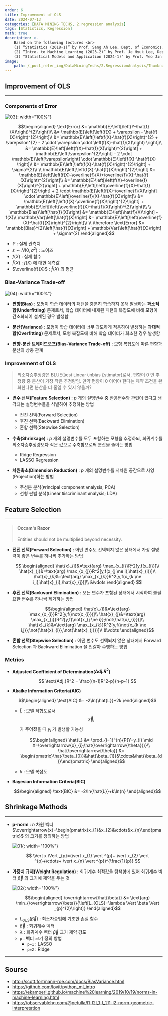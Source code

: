 ```yaml
---
order: 6
title: Improvement of OLS
date: 2024-07-13
categories: [DATA MINING TECHS, 2.regression analysis]
tags: [Statistics, Regression]
math: true
description: >-
    Based on the following lectures <br>
    (1) “Statistics (2018-1)” by Prof. Sang Ah Lee, Dept. of Economics, College of Economics & Commerce, Kookmin Univ. <br>
    (2) “Intro. to Machine Learning (2023-2)” by Prof. Je Hyuk Lee, Dept. of Data Science, The Grad. School, Kookmin Univ. <br>
    (3) "Statistical Models and Application (2024-1)" by Prof. Yeo Jin Chung, Dept. of Data Science, The Grad. School, Kookmin Univ.
image:
    path: /_post_refer_img/DataMiningTechs/2.RegressionAnalysis/Thumbnail.jpg
---
```


## Improvement of OLS
-----

### Components of Error

![03](/_post_refer_img/DataMiningTechs/2.RegressionAnalysis/06-03.png){: width="100%"}

$$\begin{aligned}
\text{Error}
&= \mathbb{E}\left[\left(Y-\hat{f}(X)\right)^{2}\right]\\
&= \mathbb{E}\left[\left(f(X) + \varepsilon - \hat{f}(X)\right)^{2}\right]\\
&= \mathbb{E}\left[\left(f(X)-\hat{f}(X)\right)^{2} + \varepsilon^{2} - 2 \cdot \varepsilon \cdot \left(f(X)-\hat{f}(X)\right) \right]\\
&= \mathbb{E}\left[\left(f(X)-\hat{f}(X)\right)^{2}\right] + \mathbb{E}\left[\varepsilon^{2}\right] - 2 \cdot \mathbb{E}\left[\varepsilon\right] \cdot \mathbb{E}\left[f(X)-\hat{f}(X) \right]\\
&= \mathbb{E}\left[\left(f(X)-\hat{f}(X)\right)^{2}\right] + \sigma^{2}\\
\\
\mathbb{E}\left[\left(f(X)-\hat{f}(X)\right)^{2}\right]
&= \mathbb{E}\left[\left(f(X)-\overline{f}(X)+\overline{f}(X)-\hat{f}(X)\right)^{2}\right]\\
&= \mathbb{E}\left[\left(f(X)-\overline{f}(X)\right)^{2}\right] + \mathbb{E}\left[\left(\overline{f}(X)-\hat{f}(X)\right)^{2}\right] + 2 \cdot \mathbb{E}\left[f(X)-\overline{f}(X)\right] \cdot \mathbb{E}\left[\overline{f}(X)-\hat{f}(X)\right]\\
&= \mathbb{E}\left[\left(f(X)-\overline{f}(X)\right)^{2}\right] + \mathbb{E}\left[\left(\overline{f}(X)-\hat{f}(X)\right)^{2}\right]\\
\\
\mathbb{Bias}\left[\hat{f}(X)\right]
&= \mathbb{E}\left[\hat{f}(X)\right] - f(X)\\
\mathbb{Var}\left[\hat{f}(X)\right]
&= \mathbb{E}\left[\left(\overline{f}(X)-\hat{f}(X)\right)^{2}\right]\\
\\
\therefore \text{Error}
&= \mathbb{Bias}^{2}\left[\hat{f}(X)\right] + \mathbb{Var}\left[\hat{f}(X)\right] + \sigma^{2}
\end{aligned}$$

- $Y$ : 실제 관측치
- $\varepsilon \sim N(0, \sigma^2)$ : 노이즈
- $f(X)$ : 실제 함수
- $\hat{f}(X)$ : $f(X)$ 에 대한 예측값
- $\overline{f}(X)$ : $\hat{f}(X)$ 의 평균

### Bias-Variance Trade-off

![04](/_post_refer_img/DataMiningTechs/2.RegressionAnalysis/06-04.png){: width="100%"}

- **편향(Bias)** : 모형이 학습 데이터의 패턴을 충분히 학습하지 못해 발생하는 **과소적합(Underfitting)** 문제로서, 학습 데이터에 내재된 패턴의 복잡도에 비해 모형이 간소화되어 설계된 경우 발생함

- **분산(Variance)** : 모형이 학습 데이터에 너무 과도하게 적응하여 발생하는 **과대적합(Overfitting)** 문제로서, 모형 복잡도에 비해 학습 데이터가 희소한 경우 발생함

- **편향-분산 트레이드오프(Bias-Variance Trade-off)** : 모형 복잡도에 따른 편향과 분산의 상충 관계

### Improvement of OLS

> 최소자승추정량은 BLUE(`B`est `L`inear `U`nbias `E`stimator)로서, 편향이 $0$ 인 추정량 중 분산이 가장 작은 추정량임. 만약 편향이 $0$ 이어야 한다는 제약 조건을 완화한다면 분산을 더 줄일 수 있지 않을까?

- **변수 선택(Feature Selection)** : $p$ 개의 설명변수 중 반응변수와 관련이 있다고 생각되는 설명변수들을 식별하여 추정하는 방법
    - 전진 선택(Forward Selection)
    - 후진 선택(Backward Elimination)
    - 혼합 선택(Stepwise Selection)

- **수축(Shrinkage)** : $p$ 개의 설명변수를 모두 포함하는 모형을 추정하되, 회귀계수를 최소자승추정량보다 작은 값으로 수축함으로써 분산을 줄이는 방법
    - Ridge Regression
    - LASSO Regression

- **차원축소(Dimension Reduction)** : $p$ 개의 설명변수를 저차원 공간으로 사영(Projection)하는 방법
    - 주성분 분석(`P`rincipal `C`omponent `A`nalysis; PCA)
    - 선형 판별 분석(`L`inear `D`iscriminant `A`nalysis; LDA)

## Feature Selection
-----

> #### Occam's Razor
> Entities should not be multiplied beyond necessity.

- **전진 선택(Forward Selection)** : 어떤 변수도 선택되지 않은 상태에서 가장 설명력이 좋은 변수를 하나씩 추가하는 방법

    $$
    \begin{aligned}
    \hat{x}_{i}&=\text{arg} \max_{x_{i}}R^2[y,f(x_{i})]\\
    \hat{x}_{j}&=\text{arg} \max_{x_{j}}R^2[y,f(x_{j \ne i};\hat{x}_{i})]\\
    \hat{x}_{k}&=\text{arg} \max_{x_{k}}R^2[y,f(x_{k \ne i,j};\hat{x}_{i},\hat{x}_{j})]\\
    &\vdots
    \end{aligned}
    $$

- **후진 선택(Backward Elimination)** : 모든 변수가 포함된 상태에서 시작하여 불필요한 변수를 하나씩 제거하는 방법

    $$\begin{aligned}
    \hat{x}_{i}&=\text{arg} \max_{x_{i}}R^2[y,f(\not{x_{i}})]\\
    \hat{x}_{j}&=\text{arg} \max_{x_{j}}R^2[y,f(\not{x_{j \ne i}};\not{\hat{x}_{i}})]\\
    \hat{x}_{k}&=\text{arg} \max_{x_{k}}R^2[y,f(\not{x_{k \ne i,j}};\not{\hat{x}_{i}},\not{\hat{x}_{j}})]\\
    &\vdots
    \end{aligned}$$

- **혼합 선택(Stepwise Selection)** : 어떤 변수도 선택되지 않은 상태에서 Forward Selection 과 Backward Elimination 을 번갈아 수행하는 방법

### Metrics

- **Adjusted Coefficient of Determination($\text{Adj.}R^2$)**

    $$
    \text{Adj.}R^2 = \frac{(n-1)R^2-p}{n-p-1}
    $$

- **Akaike Information Criteria(AIC)**

    $$\begin{aligned}
    \text{AIC}
    &= -2\ln{\hat{L}}+2k
    \end{aligned}$$

    - $\hat{L}$ : 모델 적합도로서 $$\overrightarrow{x}_{i}$$ 가 주어졌을 때 $y_{i}$ 가 발생할 가능성

        $$\begin{aligned}
        \hat{L}
        &= \prod_{i=1}^{n}{P(Y=y_{i} \mid X=\overrightarrow{x}_{i};\hat{\overrightarrow{\theta}})}\\
        \hat{\overrightarrow{\theta}}
        &= \begin{pmatrix}\hat{\beta_{0}}&\hat{\beta_{1}}&\cdots&\hat{\beta_{d}}\end{pmatrix}
        \end{aligned}$$

    - $k$ : 모델 복잡도

- **Bayesian Information Criteria(BIC)**

    $$\begin{aligned}
    \text{BIC}
    &= -2\ln{\hat{L}}+k\ln{n}
    \end{aligned}$$

## Shrinkage Methods
-----

- **p-norm** : $n$ 차원 벡터 $\overrightarrow{x}=\begin{pmatrix}x_{1}&x_{2}&\cdots&x_{n}\end{pmatrix}$ 의 크기를 정의하는 방법

    ![01](/_post_refer_img/DataMiningTechs/2.RegressionAnalysis/06-01.png){: width="100%"}

    $$
    \Vert x \Vert _{p}=(\vert x_{1} \vert ^{p}+ \vert x_{2} \vert ^{p}+\cdots+ \vert x_{n} \vert ^{p})^{\frac{1}{p}}
    $$

- **가중치 규제(Weight Regulation)** : 회귀계수 최적값을 탐색함에 있어 회귀계수 벡터 $\overrightarrow{\beta}$ 의 크기에 제약을 두는 것

    ![02](/_post_refer_img/DataMiningTechs/2.RegressionAnalysis/06-02.png){: width="100%"}

    $$\begin{aligned}
    \overrightarrow{\hat{\beta}}
    &= \text{arg} \min_{\overrightarrow{\beta}}{\left[L_{OLS}+\lambda \Vert \beta \Vert _{p}^{2}\right]}
    \end{aligned}$$

    - $L_{OLS}(\overrightarrow{\beta})$ : 최소자승법에 기초한 손실 함수
    - $\overrightarrow{\beta}$ : 회귀계수 벡터
    - $\lambda$ : 회귀계수 벡터 $\overrightarrow{\beta}$ 크기 제약 강도
    - `p` : 벡터 크기 정의 방법
        - `p=1` : LASSO
        - `p=2` : Ridge

-----

## Sourse

- http://scott.fortmann-roe.com/docs/BiasVariance.html
- https://github.com/lovit/python_ml_intro
- https://ekamperi.github.io/machine%20learning/2019/10/19/norms-in-machine-learning.html
- https://observablehq.com/@petulla/l1-l2l_1-l_2l1-l2-norm-geometric-interpretation